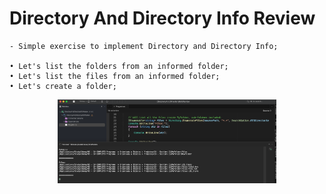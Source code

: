 # Directory And Directory Info Review

    - Simple exercise to implement Directory and Directory Info;

    • Let's list the folders from an informed folder;
    • Let's list the files from an informed folder;
    • Let's create a folder;

<p align="center">
  <img src="./screenshots/example1.png" width="350" title="Console">
</p>
